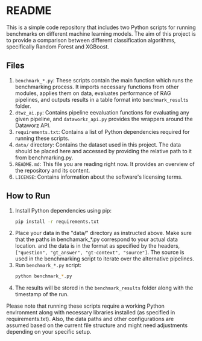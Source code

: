 # README

This is a simple code repository that includes two Python scripts for running benchmarks on different machine learning models. The aim of this project is to provide a comparison between different classification algorithms, specifically Random Forest and XGBoost.

## Files

1. `benchmark_*.py`: These scripts contain the main function which runs the benchmarking process. It imports necessary functions from other modules, applies them on data, evaluates performance of RAG pipelines, and outputs results in a table format into `benchmark_results` folder.
2. `dtwz_ai.py`: Contains pipeline eevaluation functions  for evaluating any given pipeline, and `dataworkz_api.py` provides the wrappers around the Dataworz API.
3. `requirements.txt`: Contains a list of Python dependencies required for running these scripts.
4. `data/` directory: Contains the dataset used in this project. The data should be placed here and accessed by providing the relative path to it from benchmarking.py. 
5. `README.md`: This file you are reading right now. It provides an overview of the repository and its content.
6. `LICENSE`: Contains information about the software's licensing terms.

## How to Run

1. Install Python dependencies using pip: 
   ```bash
   pip install -r requirements.txt
   ```
2. Place your data in the "data/" directory as instructed above. Make sure that the paths in benchamark_*.py correspond to your actual data location. and the data is in the format as specified by the headers, `["question", "gt_answer", "gt-context", "source"]`. The source is used in the benchmarking script to iterate over the alternative pipelines.
3. Run `benchmark_*.py` script:
    ```bash
    python benchmark_*.py
    ```
4. The results will be stored in the `benchmark_results` folder along with the timestamp of the run. 


Please note that running these scripts require a working Python environment along with necessary libraries installed (as specified in requirements.txt). Also, the data paths and other configurations are assumed based on the current file structure and might need adjustments depending on your specific setup.
